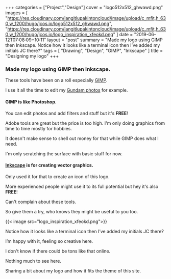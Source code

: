 +++
categories = ["Project","Design"]
cover = "logo512x512_ghwawd.png"
images = [
  "https://res.cloudinary.com/langitlupakintoncloud/image/upload/c_mfit,h_630,w_1200/hugo/jcos.io/logo512x512_ghwawd.png",
  "https://res.cloudinary.com/langitlupakintoncloud/image/upload/c_mfit,h_630,w_1200/hugo/jcos.io/logo_inspiration_xfeokd.png"
]
date = "2019-06-12T07:08:09+10:11"
layout = "post"
summary = "Made my logo using GIMP then Inkscape. Notice how it looks like a terminal icon then I’ve added my initials JC there?"
tags = [
  "Drawing",
  "Design",
  "GIMP",
  "Inkscape"
]
title = "Designing my logo"
+++

### Made my logo using GIMP then Inkscape. 

These tools have been on a roll especially [GIMP](https://www.gimp.org/).

I use it all the time to edit my [Gundam photos](/tags/gimp/) for example.

#### GIMP is like Photoshop.

You can edit photos and add filters and stuff but it's **FREE**!

Adobe tools are great but the price is too high. I'm only doing graphics from time to time mostly for hobbies.

It doesn't make sense to shell out money for that while GIMP does what I need.

I'm only scratching the surface with basic stuff for now.

#### [Inkscape](https://inkscape.org/) is for creating vector graphics.

Only used it for that to create an icon of this logo.

More experienced people might use it to its full potential but hey it's also **FREE**!

Can't complain about these tools.

So give them a try, who knows they might be useful to you too.

{{< image src="logo_inspiration_xfeokd.png">}}

Notice how it looks like a terminal icon then I’ve added my initials JC there?

I’m happy with it, feeling so creative here.

I don't know if there could be tons like that online.

Nothing much to see here.

Sharing a bit about my logo and how it fits the theme of this site.
